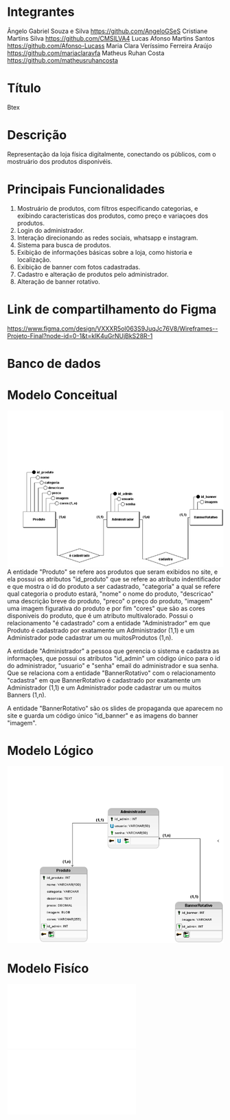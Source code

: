 # Integrantes
Ângelo Gabriel Souza e Silva https://github.com/AngeloGSeS
Cristiane Martins Silva https://github.com/CMSILVA4
Lucas Afonso Martins Santos https://github.com/Afonso-Lucass
Maria Clara Veríssimo Ferreira Araújo https://github.com/mariaclaravfa
Matheus Ruhan Costa https://github.com/matheusruhancosta
# Título
Btex
# Descrição 
Representação da loja física digitalmente, conectando os públicos, com o mostruário dos produtos disponivéis.
# Principais Funcionalidades 
1. Mostruário de produtos, com filtros especificando categorias, e exibindo caracteristicas dos produtos, como preço e variaçoes dos produtos.
2. Login do administrador.
3. Interação direcionando as redes sociais, whatsapp e instagram.
4. Sistema para busca de produtos.
5. Exibição de informações básicas sobre a loja, como historia e localização.
6. Exibição de banner com fotos cadastradas.
7. Cadastro e alteração de produtos pelo administrador.
8. Alteração de banner rotativo.
# Link de compartilhamento do Figma
https://www.figma.com/design/VXXXR5oI063S9JuqJc76V8/Wireframes--Projeto-Final?node-id=0-1&t=klK4uGrNUjBkS28R-1
# Banco de dados
# Modelo Conceitual
![Modelo Conceitual](db/ModeloConceitual.png)
A entidade "Produto" se refere aos produtos que seram exibidos no site, e ela possui os atributos "id_produto" que se refere ao atributo indentificador e que mostra o id do produto a ser cadastrado, "categoria" a qual se refere qual categoria o produto estará, "nome" o nome do produto, "descricao" uma descrição breve do produto, "preco" o preço do produto, "imagem" uma imagem figurativa do produto e por fim "cores" que são as cores disponiveis do produto, que é um atributo multivalorado. Possui o relacionamento "é cadastrado" com a entidade "Administrador" em que Produto é cadastrado por exatamente um Administrador (1,1) e um Administrador pode cadastrar um ou muitosProdutos (1,n).

A entidade "Administrador" a pessoa que gerencia o sistema e cadastra as informações, que possui os atributos "id_admin" um código único para o id do administrador, "usuario" e "senha" email do administrador e sua senha. Que se relaciona com a entidade "BannerRotativo" com o relacionamento "cadastra" em que BannerRotativo é cadastrado por exatamente um Administrador (1,1) e um Administrador pode cadastrar um ou muitos Banners (1,n).

A entidade "BannerRotativo" são os slides de propaganda que aparecem no site e guarda um código único "id_banner" e as imagens do banner "imagem".

# Modelo Lógico 
![Modelo Logico](db/ModeloLogico.png)

# Modelo Fisíco
![Modelo Fisico](db/DDL.sql)
![Modelo Fisico](db/DML.sql)
